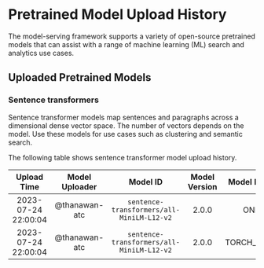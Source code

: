 # Pretrained Model Upload History

The model-serving framework supports a variety of open-source pretrained models that can assist with a range of machine learning (ML) search and analytics use cases. 


## Uploaded Pretrained Models


### Sentence transformers

Sentence transformer models map sentences and paragraphs across a dimensional dense vector space. The number of vectors depends on the model. Use these models for use cases such as clustering and semantic search. 

The following table shows sentence transformer model upload history.

[//]: # (This may be the most platform independent comment)

|Upload Time|Model Uploader|Model ID|Model Version|Model Format|Embedding Dimension|Pooling Mode|
| :---: | :---: | :---: | :---: | :---: | :---: | :---: |
|2023-07-24 22:00:04|@thanawan-atc|`sentence-transformers/all-MiniLM-L12-v2`|2.0.0|ONNX|Default|Default|
|2023-07-24 22:00:04|@thanawan-atc|`sentence-transformers/all-MiniLM-L12-v2`|2.0.0|TORCH_SCRIPT|Default|Default|
